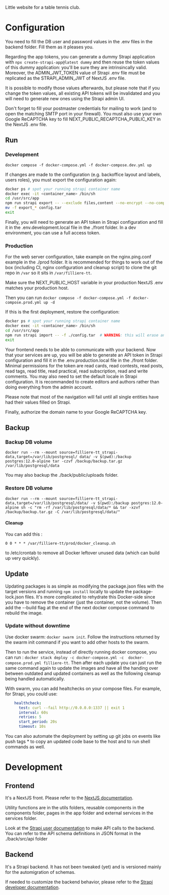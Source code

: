 Little website for a table tennis club.

# Configuration

You need to fill the DB user and password values in the .env files in the backend folder. Fill them as it pleases you.

Regarding the app tokens, you can generate a dummy Strapi application with `npx create-strapi-app@latest dummy` and then reuse the token values of this dummy application: you'll be sure they are intrinsincally valid. Moreover, the ADMIN_JWT_TOKEN value of Strapi .env file must be replicated as the STRAPI_ADMIN_JWT of NextJS .env file.

It is possible to modify those values afterwards, but please note that if you change the token values, all existing API tokens will be invalidated and you will need to generate new ones using the Strapi admin UI.

Don't forget to fill your postmaster credentials for mailing to work (and to open the matching SMTP port in your firewall). You must also use your own Google ReCAPTCHA key to fill NEXT_PUBLIC_RECAPTCHA_PUBLIC_KEY in the NextJS .env file.

## Run

### Development

`docker compose -f docker-compose.yml -f docker-compose.dev.yml up`

If changes are made to the configuration (e.g. backoffice layout and labels, users roles), you must export the configuration again:
```bash
docker ps # spot your running strapi container name
docker exec -it <container_name> /bin/sh
cd /usr/src/app
npm run strapi export -- --exclude files,content --no-encrypt --no-compress  # don't --exclude files,content if you need to backup your data along with the configuration
mv -f export_* config.tar
exit
```

Finally, you will need to generate an API token in Strapi configuration and fill it in the .env.development.local file in the ./front folder. In a dev environment, you can use a full access token.

### Production

For the web server configuration, take example on the nginx.ping.conf example in the ./prod folder. It is recommended for things to work out of the box (including CI, nginx configuration and cleanup script) to clone the git repo in `/var` so it sits in `/var/filliere-tt`.

Make sure the NEXT_PUBLIC_HOST variable in your production NextJS .env matches your production host.

Then you can run `docker compose -f docker-compose.yml -f docker-compose.prod.yml up -d`

If this is the first deployment, restore the configuration:
```bash
docker ps # spot your running strapi container name
docker exec -it <container_name> /bin/sh
cd /usr/src/app
npm run strapi import -- -f ./config.tar  # WARNING: this will erase any previous configuration _and_ data
exit
```

Your frontend needs to be able to communicate with your backend. Now that your services are up, you will be able to generate an API token in Strapi configuration and fill it in the .env.production.local file in the ./front folder. Minimal permissions for the token are read cards, read contests, read posts, read tags, read title, read practical, read subscription, read and write comments. You may also need to set the default locale in Strapi configuration. It is recommanded to create editors and authors rather than doing everything from the admin account.

Please note that most of the navigation will fail until all single entities have had their values filled on Strapi.

Finally, authorize the domain name to your Google ReCAPTCHA key.

## Backup

### Backup DB volume

`docker run --rm --mount source=filliere-tt_strapi-data,target=/var/lib/postgresql/
data/ -v $(pwd):/backup postgres:12.0-alpine tar -czvf /backup/backup.tar.gz /var/lib/postgresql/data`

You may also backup the ./back/public/uploads folder.

### Restore DB volume

`docker run --rm --mount source=filliere-tt_strapi-data,target=/var/lib/postgresql/data/ -v $(pwd):/backup postgres:12.0-alpine sh -c "rm -rf /var/lib/postgresql/data/* && tar -xzvf /backup/backup.tar.gz -C /var/lib/postgresql/data/"`

#### Cleanup

You can add this :

`0 0 * * * /var/filliere-tt/prod/docker_cleanup.sh`

to /etc/crontab to remove all Docker leftover unused data (which can build up very quickly).

## Update

Updating packages is as simple as modifying the package.json files with the target versions and running `npm install` locally to update the package-lock.json files. It's more complicated to rehydrate this Docker-side since you have to remove the container (just the container, not the volume). Then add the --build flag at the end of the next docker compose command to rebuild the image.

### Update without downtime

Use docker swarm: `docker swarm init`. Follow the instructions returned by the swarm init command if you want to add other hosts to the swarm.

Then to run the service, instead of directly running docker compose, you can run : `docker stack deploy -c docker-compose.yml -c  docker-compose.prod.yml filliere-tt`. Then after each update you can just run the same command again to update the images and have all the handing over between outdated and updated containers as well as the following cleanup being handled automatically.

With swarm, you can add healtchecks on your compose files. For example, for Strapi, you could use:
```yml
    healthcheck:
      test: curl --fail http://0.0.0.0:1337 || exit 1
      interval: 60s
      retries: 5
      start_period: 20s
      timeout: 10s
```

You can also automate the deployment by setting up git jobs on events like push tags * to copy an updated code base to the host and to run shell commands as well.

# Development

## Frontend

It's a NextJS front. Please refer to the [NextJS documentation](https://nextjs.org/docs).

Utility functions are in the utils folders, reusable components in the components folder, pages in the app folder and external services in the services folder.

Look at the [Strapi user documentation](https://docs.strapi.io/user-docs/intro) to make API calls to the backend. You can refer to the API schema definitions in JSON format in the ./back/src/api folder

## Backend

It's a Strapi backend. It has not been tweaked (yet) and is versioned mainly for the automigration of schemas.

If needed to customize the backend behavior, please refer to the [Strapi developer documentation](https://docs.strapi.io/dev-docs/intro).
